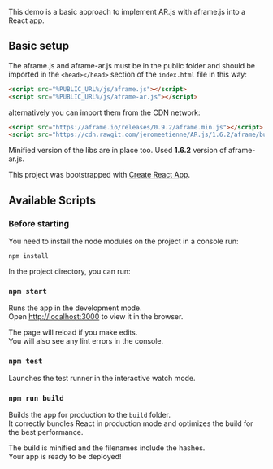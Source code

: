 This demo is a basic approach to implement AR.js with aframe.js into a React app.

## Basic setup

The aframe.js and aframe-ar.js must be in the public folder and should be imported in the `<head></head>` section of the `index.html` file in this way:

```html
<script src="%PUBLIC_URL%/js/aframe.js"></script>
<script src="%PUBLIC_URL%/js/aframe-ar.js"></script>
```

alternatively you can import them from the CDN network:

```html
<script src="https://aframe.io/releases/0.9.2/aframe.min.js"></script>
<script src="https://cdn.rawgit.com/jeromeetienne/AR.js/1.6.2/aframe/build/aframe-ar.js"></script>

```

Minified version of the libs are in place too.
Used **1.6.2** version of aframe-ar.js.

This project was bootstrapped with [Create React App](https://github.com/facebook/create-react-app).

## Available Scripts

### Before starting
You need to install the node modules on the project in a console run:

`npm install`

In the project directory, you can run:

### `npm start`

Runs the app in the development mode.<br>
Open [http://localhost:3000](http://localhost:3000) to view it in the browser.

The page will reload if you make edits.<br>
You will also see any lint errors in the console.

### `npm test`

Launches the test runner in the interactive watch mode.<br>

### `npm run build`

Builds the app for production to the `build` folder.<br>
It correctly bundles React in production mode and optimizes the build for the best performance.

The build is minified and the filenames include the hashes.<br>
Your app is ready to be deployed!

